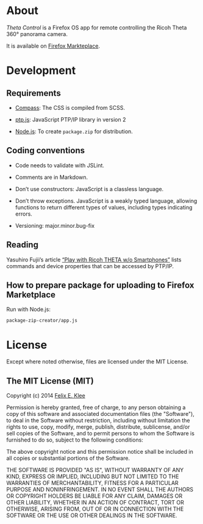 About
=====

*Theta Control* is a Firefox OS app for remote controlling the Ricoh Theta 360°
panorama camera.

It is available on [Firefox Markteplace][4].


Development
===========

Requirements
------------

  * [Compass][1]: The CSS is compiled from SCSS.

  * [ptp.js][3]: JavaScript PTP/IP library in version 2

  * [Node.js][5]: To create `package.zip` for distribution.

Coding conventions
------------------

  * Code needs to validate with JSLint.

  * Comments are in Markdown.

  * Don’t use constructors: JavaScript is a classless language.

  * Don’t throw exceptions. JavaScript is a weakly typed language, allowing
    functions to return different types of values, including types indicating
    errors.

  * Versioning: major.minor.bug-fix

Reading
-------

Yasuhiro Fujii’s article [“Play with Ricoh THETA w/o Smartphones”][2] lists
commands and device properties that can be accessed by PTP/IP.

How to prepare package for uploading to Firefox Marketplace
-----------------------------------------------------------

Run with Node.js:

    package-zip-creator/app.js


License
=======

Except where noted otherwise, files are licensed under the MIT License.

The MIT License (MIT)
---------------------

Copyright (c) 2014 [Felix E. Klee](felix.klee@inka.de)

Permission is hereby granted, free of charge, to any person obtaining a copy of
this software and associated documentation files (the "Software"), to deal in
the Software without restriction, including without limitation the rights to
use, copy, modify, merge, publish, distribute, sublicense, and/or sell copies of
the Software, and to permit persons to whom the Software is furnished to do so,
subject to the following conditions:

The above copyright notice and this permission notice shall be included in all
copies or substantial portions of the Software.

THE SOFTWARE IS PROVIDED "AS IS", WITHOUT WARRANTY OF ANY KIND, EXPRESS OR
IMPLIED, INCLUDING BUT NOT LIMITED TO THE WARRANTIES OF MERCHANTABILITY, FITNESS
FOR A PARTICULAR PURPOSE AND NONINFRINGEMENT. IN NO EVENT SHALL THE AUTHORS OR
COPYRIGHT HOLDERS BE LIABLE FOR ANY CLAIM, DAMAGES OR OTHER LIABILITY, WHETHER
IN AN ACTION OF CONTRACT, TORT OR OTHERWISE, ARISING FROM, OUT OF OR IN
CONNECTION WITH THE SOFTWARE OR THE USE OR OTHER DEALINGS IN THE SOFTWARE.

[1]: http://compass-style.org/
[2]: http://mimosa-pudica.net/ricoh-theta.html
[3]: https://github.com/feklee/ptp.js
[4]: https://marketplace.firefox.com/app/theta-control
[5]: http://en.wikipedia.org/wiki/Node.js
